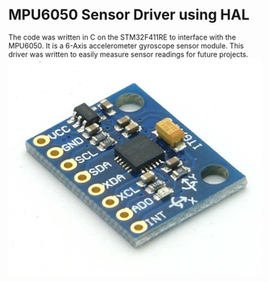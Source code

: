 # MPU6050 Sensor Driver using HAL 

The code was written in C on the STM32F411RE to interface with the MPU6050. It is a 
6-Axis accelerometer gyroscope sensor module. This driver was written to easily measure sensor readings
for future projects. 
![My Image](Images/MPU6050.jpg)
